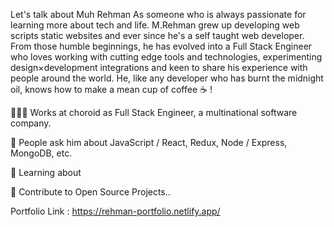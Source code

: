 Let's talk about Muh Rehman 
As someone who is always passionate for learning more about tech and life. M.Rehman grew up developing web scripts static websites and ever since he's a self taught web developer. From those humble beginnings, he has evolved into a Full Stack Engineer who loves working with cutting edge tools and technologies, experimenting design×development integrations and keen to share his experience with people around the world. He, like any developer who has burnt the midnight oil, knows how to make a mean cup of coffee ☕️ !

👨🏻‍💻   Works at choroid  as Full Stack Engineer, a multinational  software company. <br>

💬   People ask him about JavaScript / React, Redux, Node / Express,  MongoDB, etc.<br>

📖   Learning about <br>

📖   Contribute to Open Source Projects..<br>

Portfolio Link : https://rehman-portfolio.netlify.app/

